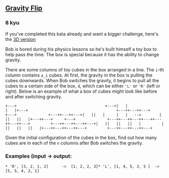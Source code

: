 <h2><a href=https://www.codewars.com/kata/5f70c883e10f9e0001c89673/train/csharp target="_blank">Gravity Flip</a></h2><h3>8 kyu</h3><p>If you've completed this kata already and want a bigger challenge, here's the <a href="https://www.codewars.com/kata/5f849ab530b05d00145b9495/" data-turbolinks="false" target="_blank">3D version</a></p><p>Bob is bored during his physics lessons so he's built himself a toy box to help pass the time. The box is special because it has the ability to change gravity. </p><p>There are some columns of toy cubes in the box arranged in a line. The <code>i</code>-th column contains <code>a_i</code> cubes. At first, the gravity in the box is pulling the cubes downwards. When Bob switches the gravity, it begins to pull all the cubes to a certain side of the box, <code>d</code>, which can be either <code>'L'</code> or <code>'R'</code> (left or right). Below is an example of what a box of cubes might look like before and after switching gravity.</p><pre><code>+---+                                       +---+|   |                                       |   |+---+                                       +---++---++---+     +---+              +---++---++---+|   ||   |     |   |   --&gt;        |   ||   ||   |+---++---+     +---+              +---++---++---++---++---++---++---+         +---++---++---++---+|   ||   ||   ||   |         |   ||   ||   ||   |+---++---++---++---+         +---++---++---++---+</code></pre><p>Given the initial configuration of the cubes in the box, find out how many cubes are in each of the <code>n</code> columns after Bob switches the gravity.</p><h3 id="examples-input---output">Examples (input -&gt; output:</h3><pre><code>* 'R', [3, 2, 1, 2]      -&gt;  [1, 2, 2, 3]* 'L', [1, 4, 5, 3, 5 ]  -&gt;  [5, 5, 4, 3, 1]</code></pre>